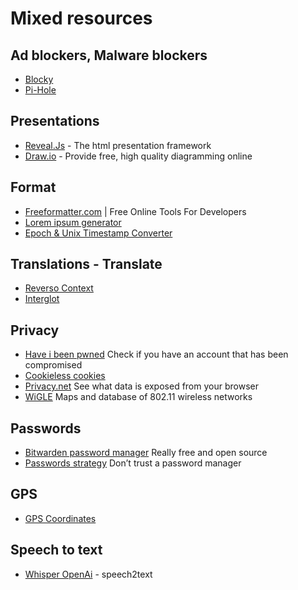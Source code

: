 # Mixed resources

## Ad blockers, Malware blockers
* [Blocky](https://github.com/0xERR0R/blocky)
* [Pi-Hole](https://pi-hole.net/)

## Presentations
* [Reveal.Js](https://revealjs.com/) - The html presentation framework
* [Draw.io](https://www.draw.io) - Provide free, high quality diagramming online

## Format
* [Freeformatter.com](https://www.freeformatter.com/) | Free Online Tools For Developers
 * [Lorem ipsum generator](https://www.freeformatter.com/lorem-ipsum-generator.html#ad-output)
 * [Epoch & Unix Timestamp Converter](https://www.freeformatter.com/epoch-timestamp-to-date-converter.html)


## Translations - Translate
* [Reverso Context](http://context.reverso.net/)
* [Interglot](https://www.interglot.com/)

## Privacy
* [Have i been pwned](https://haveibeenpwned.com/) Check if you have an account that has been compromised
* [Cookieless cookies](https://lucb1e.com/randomprojects/cookielesscookies/)
* [Privacy.net](https://privacy.net/analyzer/) See what data is exposed from your browser
* [WiGLE](https://wigle.net/) Maps and database of 802.11 wireless networks


## Passwords
* [Bitwarden password manager](https://bitwarden.com/) Really free and open source
* [Passwords strategy](http://www.safepasswords.org/) Don’t trust a password manager


## GPS
* [GPS Coordinates](https://gps-coordinates.org/)

## Speech to text
* [Whisper OpenAi](https://github.com/openai/whisper) - speech2text
